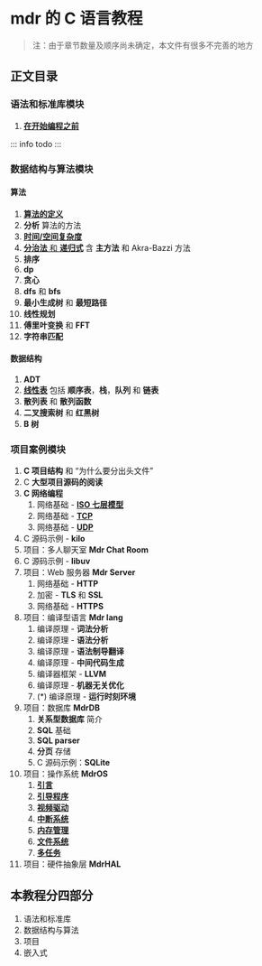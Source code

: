 # mdr 的 C 语言教程

> 注：由于章节数量及顺序尚未确定，本文件有很多不完善的地方

## 正文目录

### 语法和标准库模块

1. [**在开始编程之前**](/教程/正文/语法和标准库/1_在开始编程之前.md)

::: info todo
:::

### 数据结构与算法模块

#### 算法

1. [**算法的定义**](/教程/正文/数据结构与算法/算法/1_什么是算法.md)
2. **分析** 算法的方法
3. [**时间/空间复杂度**](/教程/正文/数据结构与算法/算法/3_算法的时间和空间复杂度.md)
4. [**分治法** 和 **递归式**](/教程/正文/数据结构与算法/算法/4_分治法和递归式.md) 含 **主方法** 和 Akra-Bazzi 方法
5. **排序**
6. **dp**
7. **贪心**
8. **dfs** 和 **bfs**
9. **最小生成树** 和 **最短路径**
10. **线性规划**
11. **傅里叶变换** 和 **FFT**
12. **字符串匹配**

#### 数据结构

1. **ADT**
2. [**线性表**](/教程/正文/数据结构与算法/数据结构/2_线性表.md) 包括 **顺序表**，**栈**，**队列** 和 **链表**
3. **散列表** 和 **散列函数**
4. **二叉搜索树** 和 **红黑树**
5. **B 树**

### 项目案例模块

1. **C 项目结构** 和 “为什么要分出头文件”
2. C **大型项目源码的阅读**
3. **C 网络编程**
    1. 网络基础 - [**ISO 七层模型**](/教程/正文/项目/74_ISO七层模型.md)
    2. 网络基础 - [**TCP**](/教程/正文/项目/75_TCP.md)
    3. 网络基础 - [**UDP**](/教程/正文/项目/76_UDP.md)
4. C 源码示例 - **kilo**
5. 项目：多人聊天室 **Mdr Chat Room**
6. C 源码示例 - **libuv**
7. 项目：Web 服务器 **Mdr Server**
    1. 网络基础 - **HTTP**
    2. 加密 - **TLS** 和 **SSL**
    3. 网络基础 - **HTTPS**
8. 项目：编译型语言 **Mdr lang**
    1. 编译原理 - **词法分析**
    2. 编译原理 - **语法分析**
    3. 编译原理 - **语法制导翻译**
    4. 编译原理 - **中间代码生成**
    5. 编译器框架 - **LLVM**
    6. 编译原理 - **机器无关优化**
    7. (*) 编译原理 - **运行时刻环境**
9. 项目：数据库 **MdrDB**
    1. **关系型数据库** 简介
    2. **SQL** 基础
    3. **SQL parser**
    4. **分页** 存储
    5. C 源码示例：**SQLite**
10. 项目：操作系统 **MdrOS**
    1. [**引言**](/教程/正文/项目/MdrOS/项目概述.md)
    2. [**引导程序**](/教程/正文/项目/MdrOS/bootloader.md)
    3. [**视频驱动**](/教程/正文/项目/MdrOS/video_driver.md)
    4. [**中断系统**](/教程/正文/项目/MdrOS/interrupt.md)
    5. [**内存管理**](/教程/正文/项目/MdrOS/memory.md)
    6. [**文件系统**](/教程/正文/项目/MdrOS/filesystem.md)
    7. [**多任务**](/教程/正文/项目/MdrOS/task.md)
11. 项目：硬件抽象层 **MdrHAL**

## 本教程分四部分

1. 语法和标准库
2. 数据结构与算法
3. 项目
4. 嵌入式
